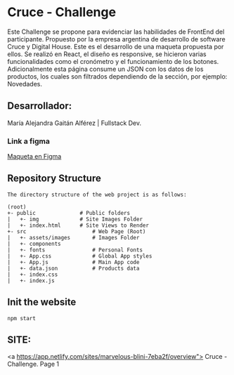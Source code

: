 <h1>Cruce - Challenge</h1>
<p>Este Challenge se propone para evidenciar las habilidades de FrontEnd del participante. Propuesto por la empresa argentina de desarrollo de software  Cruce y Digital House. Este es el desarrollo de una maqueta propuesta por ellos. Se realizó en React, el diseño es responsive, se hicieron varias funcionalidades como el cronómetro y el funcionamiento de los botones. Adicionalmente esta página consume un JSON con los datos de los productos, los cuales son filtrados dependiendo de la sección, por ejemplo: Novedades.</p>

<h2>Desarrollador:</h2>
María Alejandra Gaitán Alférez | Fullstack Dev.

<h3>Link a figma</h3>

<a href="https://www.figma.com/file/heGR0bZk0ywGVZxDMiIXVm/CRUCE-%E2%80%A2-Prueba---Listado?node-id=35%3A714"> Maqueta en Figma <a/>

## Repository Structure
    The directory structure of the web project is as follows:

    (root)
    +- public              # Public folders
    |   +- img             # Site Images Folder
    |   +- index.html      # Site Views to Render
    +- src                     # Web Page (Root)
    |   +- assets/images       # Images Folder
    |   +- components
    |   +- fonts               # Personal Fonts
    |   +- App.css             # Global App styles
    |   +- App.js              # Main App code
    |   +- data.json           # Products data
    |   +- index.css
    |   +- index.js
    
## Init the website
```shell
npm start
```
## SITE:
<a https://app.netlify.com/sites/marvelous-blini-7eba2f/overview"> Cruce - Challenge. Page 1 <a/>

